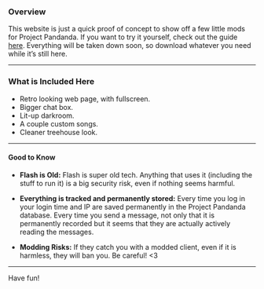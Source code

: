 ### Overview

This website is just a quick proof of concept to show off a few little mods for Project Pandanda. If you want to try it yourself, check out the guide [here](https://github.com/pdmods/guide). Everything will be taken down soon, so download whatever you need while it’s still here.

---

### What is Included Here
- Retro looking web page, with fullscreen.
- Bigger chat box.
- Lit-up darkroom.
- A couple custom songs.
- Cleaner treehouse look.

---

#### Good to Know

- **Flash is Old:** Flash is super old tech. Anything that uses it (including the stuff to run it) is a big security risk, even if nothing seems harmful.

- **Everything is tracked and permanently stored:** Every time you log in your login time and IP are saved permanently in the Project Pandanda database. Every time you send a message, not only that it is permanently recorded but it seems that they are actually actively reading the messages.

- **Modding Risks:** If they catch you with a modded client, even if it is harmless, they will ban you. Be careful! <3

---

Have fun!

